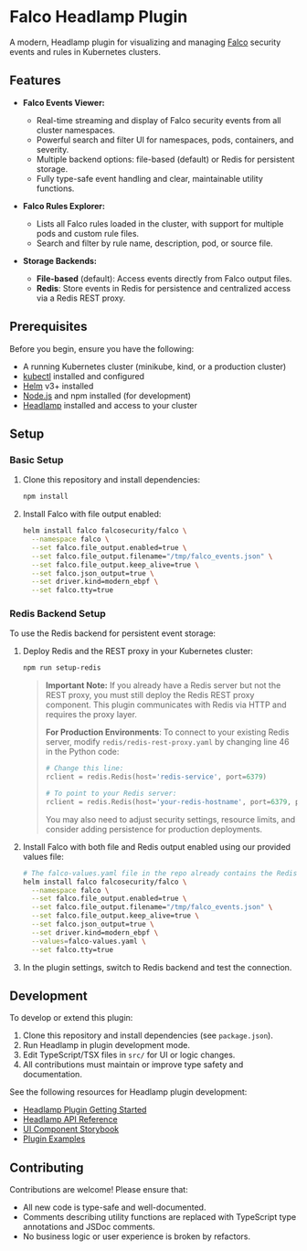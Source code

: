 # Falco Headlamp Plugin

A modern, Headlamp plugin for visualizing and managing [Falco](https://falco.org/) security events and rules in Kubernetes clusters.

## Features

- **Falco Events Viewer:**

  - Real-time streaming and display of Falco security events from all cluster namespaces.
  - Powerful search and filter UI for namespaces, pods, containers, and severity.
  - Multiple backend options: file-based (default) or Redis for persistent storage.
  - Fully type-safe event handling and clear, maintainable utility functions.

- **Falco Rules Explorer:**

  - Lists all Falco rules loaded in the cluster, with support for multiple pods and custom rule files.
  - Search and filter by rule name, description, pod, or source file.

- **Storage Backends:**

  - **File-based** (default): Access events directly from Falco output files.
  - **Redis**: Store events in Redis for persistence and centralized access via a Redis REST proxy.

## Prerequisites

Before you begin, ensure you have the following:

- A running Kubernetes cluster (minikube, kind, or a production cluster)
- [kubectl](https://kubernetes.io/docs/tasks/tools/install-kubectl/) installed and configured
- [Helm](https://helm.sh/docs/intro/install/) v3+ installed
- [Node.js](https://nodejs.org/) and npm installed (for development)
- [Headlamp](https://headlamp.dev/docs/latest/installation/) installed and access to your cluster

## Setup

### Basic Setup

1. Clone this repository and install dependencies:

   ```bash
   npm install
   ```

2. Install Falco with file output enabled:

   ```bash
   helm install falco falcosecurity/falco \
     --namespace falco \
     --set falco.file_output.enabled=true \
     --set falco.file_output.filename="/tmp/falco_events.json" \
     --set falco.file_output.keep_alive=true \
     --set falco.json_output=true \
     --set driver.kind=modern_ebpf \
     --set falco.tty=true
   ```

### Redis Backend Setup

To use the Redis backend for persistent event storage:

1. Deploy Redis and the REST proxy in your Kubernetes cluster:

   ```bash
   npm run setup-redis
   ```

   > **Important Note:** If you already have a Redis server but not the REST proxy, you must still deploy the Redis REST proxy component. This plugin communicates with Redis via HTTP and requires the proxy layer.
   >
   > **For Production Environments**: To connect to your existing Redis server, modify `redis/redis-rest-proxy.yaml` by changing line 46 in the Python code:
   >
   > ```python
   > # Change this line:
   > rclient = redis.Redis(host='redis-service', port=6379)
   >
   > # To point to your Redis server:
   > rclient = redis.Redis(host='your-redis-hostname', port=6379, password='your-password-if-needed')
   > ```
   >
   > You may also need to adjust security settings, resource limits, and consider adding persistence for production deployments.

2. Install Falco with both file and Redis output enabled using our provided values file:

   ```bash
   # The falco-values.yaml file in the repo already contains the Redis configuration
   helm install falco falcosecurity/falco \
     --namespace falco \
     --set falco.file_output.enabled=true \
     --set falco.file_output.filename="/tmp/falco_events.json" \
     --set falco.file_output.keep_alive=true \
     --set falco.json_output=true \
     --set driver.kind=modern_ebpf \
     --values=falco-values.yaml \
     --set falco.tty=true
   ```

3. In the plugin settings, switch to Redis backend and test the connection.

## Development

To develop or extend this plugin:

1. Clone this repository and install dependencies (see `package.json`).
2. Run Headlamp in plugin development mode.
3. Edit TypeScript/TSX files in `src/` for UI or logic changes.
4. All contributions must maintain or improve type safety and documentation.

See the following resources for Headlamp plugin development:

- [Headlamp Plugin Getting Started](https://headlamp.dev/docs/latest/development/plugins/)
- [Headlamp API Reference](https://headlamp.dev/docs/latest/development/api/)
- [UI Component Storybook](https://headlamp.dev/docs/latest/development/frontend/#storybook)
- [Plugin Examples](https://github.com/headlamp-k8s/headlamp/tree/main/plugins/examples)

## Contributing

Contributions are welcome! Please ensure that:

- All new code is type-safe and well-documented.
- Comments describing utility functions are replaced with TypeScript type annotations and JSDoc comments.
- No business logic or user experience is broken by refactors.
